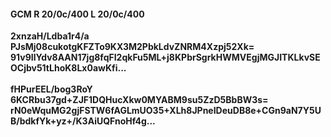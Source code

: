 #### GCM R 20/0c/400 L 20/0c/400
**2xnzaH/Ldba1r4/a**<br/>**PJsMj08cukotgKFZTo9KX3M2PbkLdvZNRM4Xzpj52Xk=**<br/>**91v9IlYdv8AAN17jg8fqFI2qkFu5ML+j8KPbrSgrkHWMVEgjMGJITKLkvSEOCjbv51tLhoK8Lx0awKfi...**<br/><br/>
**fHPurEEL/bog3RoY**<br/>**6KCRbu37gd+ZJF1DQHucXkw0MYABM9su5ZzD5BbBW3s=**<br/>**rN0eWquMG2gjFSTW6fAGLmUO35+XLh8JPneIDeuDB8e+CGn9aN7Y5UB/bdkfYk+yz+/K3AiUQFnoHf4g...**